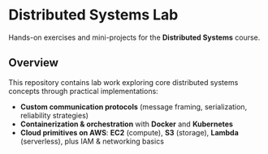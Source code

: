 # Distributed Systems Lab

Hands-on exercises and mini-projects for the **Distributed Systems** course.

## Overview
This repository contains lab work exploring core distributed systems concepts through practical implementations:
- **Custom communication protocols** (message framing, serialization, reliability strategies)
- **Containerization & orchestration** with **Docker** and **Kubernetes**
- **Cloud primitives on AWS**: **EC2** (compute), **S3** (storage), **Lambda** (serverless), plus IAM & networking basics
